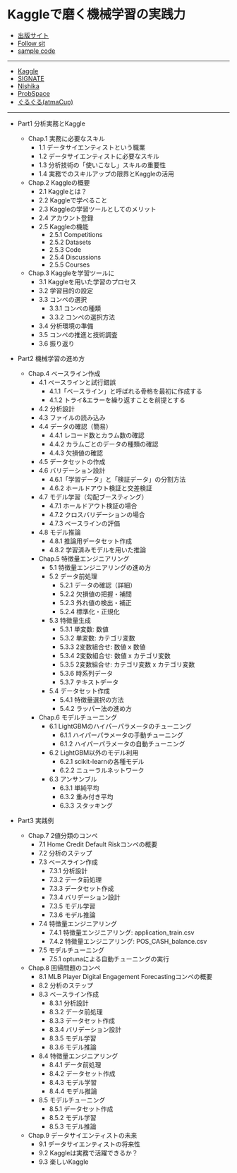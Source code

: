 # Kaggleで磨く機械学習の実践力

- [出版サイト](https://www.ric.co.jp/book/new-publication/detail/2168)
- [Follow sit](https://www.ric.co.jp/pdfs/contents/pdfs/1326_support.pdf)
- [sample code](https://www2.ric.co.jp/cgi-bin/download/book_1326.cgi)

---

- [Kaggle](https://www.kaggle.com/)
- [SIGNATE](https://signate.jp/)
- [Nishika](https://www.nishika.com/)
- [ProbSpace](https://comp.probspace.com/)
- [ぐるぐる(atmaCup)](https://www.guruguru.science/competitions)

---

- Part1 分析実務とKaggle
  - Chap.1 実務に必要なスキル
      - 1.1 データサイエンティストという職業
      - 1.2 データサイエンティストに必要なスキル
      - 1.3 分析技術の「使いこなし」スキルの重要性
      - 1.4 実務でのスキルアップの限界とKaggleの活用
  - Chap.2 Kaggleの概要
    - 2.1 Kaggleとは？
    - 2.2 Kaggleで学べること
    - 2.3 Kaggleの学習ツールとしてのメリット
    - 2.4 アカウント登録
    - 2.5 Kaggleの機能
      - 2.5.1 Competitions
      - 2.5.2 Datasets
      - 2.5.3 Code
      - 2.5.4 Discussions
      - 2.5.5 Courses
  - Chap.3 Kaggleを学習ツールに
    - 3.1 Kaggleを用いた学習のプロセス
    - 3.2 学習目的の設定
    - 3.3 コンペの選択
      - 3.3.1 コンペの種類
      - 3.3.2 コンペの選択方法
    - 3.4 分析環境の準備
    - 3.5 コンペの推進と技術調査
    - 3.6 振り返り


- Part2 機械学習の進め方
  - Chap.4 ベースライン作成
    - 4.1 ベースラインと試行錯誤
      - 4.1.1「ベースライン」と呼ばれる骨格を最初に作成する
      - 4.1.2 トライ&エラーを繰り返すことを前提とする
    - 4.2 分析設計
    - 4.3 ファイルの読み込み
    - 4.4 データの確認（簡易）
      - 4.4.1 レコード数とカラム数の確認
      - 4.4.2 カラムごとのデータの種類の確認
      - 4.4.3 欠損値の確認
    - 4.5 データセットの作成
    - 4.6 バリデーション設計
      - 4.6.1「学習データ」と「検証データ」の分割方法
      - 4.6.2 ホールドアウト検証と交差検証
    - 4.7 モデル学習（勾配ブースティング）
      - 4.7.1 ホールドアウト検証の場合
      - 4.7.2 クロスバリデーションの場合
      - 4.7.3 ベースラインの評価
    - 4.8 モデル推論
      - 4.8.1 推論用データセット作成
      - 4.8.2 学習済みモデルを用いた推論
    - Chap.5 特徴量エンジニアリング
      - 5.1 特徴量エンジニアリングの進め方
      - 5.2 データ前処理
        - 5.2.1 データの確認（詳細）
        - 5.2.2 欠損値の把握・補間
        - 5.2.3 外れ値の検出・補正
        - 5.2.4 標準化・正規化
      - 5.3 特徴量生成
        - 5.3.1 単変数: 数値
        - 5.3.2 単変数: カテゴリ変数
        - 5.3.3 2変数組合せ: 数値 x 数値
        - 5.3.4 2変数組合せ: 数値 x カテゴリ変数
        - 5.3.5 2変数組合せ: カテゴリ変数 x カテゴリ変数
        - 5.3.6 時系列データ
        - 5.3.7 テキストデータ
      - 5.4 データセット作成
        - 5.4.1 特徴量選択の方法
        - 5.4.2 ラッパー法の進め方
    - Chap.6 モデルチューニング
      - 6.1 LightGBMのハイパーパラメータのチューニング
        - 6.1.1 ハイパーパラメータの手動チューニング
        - 6.1.2 ハイパーパラメータの自動チューニング
      - 6.2 LightGBM以外のモデル利用
        - 6.2.1 scikit-learnの各種モデル
        - 6.2.2 ニューラルネットワーク
      - 6.3 アンサンブル
        - 6.3.1 単純平均
        - 6.3.2 重み付き平均
        - 6.3.3 スタッキング


- Part3 実践例
  - Chap.7 2値分類のコンペ
    - 7.1 Home Credit Default Riskコンペの概要
    - 7.2 分析のステップ
    - 7.3 ベースライン作成
      - 7.3.1 分析設計
      - 7.3.2 データ前処理
      - 7.3.3 データセット作成
      - 7.3.4 バリデーション設計
      - 7.3.5 モデル学習
      - 7.3.6 モデル推論
    - 7.4 特徴量エンジニアリング
      - 7.4.1 特徴量エンジニアリング: application_train.csv
      - 7.4.2 特徴量エンジニアリング: POS_CASH_balance.csv
    - 7.5 モデルチューニング
      - 7.5.1 optunaによる自動チューニングの実行
  - Chap.8 回帰問題のコンペ
    - 8.1 MLB Player Digital Engagement Forecastingコンペの概要
    - 8.2 分析のステップ
    - 8.3 ベースライン作成
      - 8.3.1 分析設計
      - 8.3.2 データ前処理
      - 8.3.3 データセット作成
      - 8.3.4 バリデーション設計
      - 8.3.5 モデル学習
      - 8.3.6 モデル推論
    - 8.4 特徴量エンジニアリング
      - 8.4.1 データ前処理
      - 8.4.2 データセット作成
      - 8.4.3 モデル学習
      - 8.4.4 モデル推論
    - 8.5 モデルチューニング
      - 8.5.1 データセット作成
      - 8.5.2 モデル学習
      - 8.5.3 モデル推論
  - Chap.9 データサイエンティストの未来
    - 9.1 データサイエンティストの将来性
    - 9.2 Kaggleは実務で活躍できるか？
    - 9.3 楽しいKaggle
